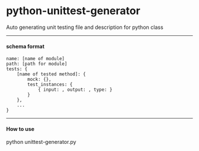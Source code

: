 # python-unittest-generator
Auto generating unit testing file and description for python class

******

#### schema format

```
name: [name of module]
path: [path for module]
tests: {
    [name of tested method]: {
		mock: {},
		test_instances: {
			{ input: , output: , type: }
		}
	},
	...
}
```


******

#### How to use

python unittest-generator.py



